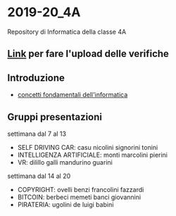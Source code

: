 # 2019-20_4A
Repository di Informatica della classe 4A

## [Link](https://script.google.com/macros/s/AKfycbx3Mn36N3G4CfGV-ju_NDdMtc9tr9-tkwm4Md-Xrei6GoYffiAs/exec) **per fare l'upload delle verifiche**

## Introduzione
- [concetti fondamentali dell'informatica](http://aptiva.v2.cs.unibo.it/wiki/index.php/Concetti_fondamentali_dell%27Informatica)

## Gruppi presentazioni
settimana dal 7 al 13
- SELF DRIVING CAR: casu nicolini signorini tonini
- INTELLIGENZA ARTIFICIALE: monti marcolini pierini
- VR: dilillo galli mandurino guarini

settimana dal 14 al 20
- COPYRIGHT: ovelli benzi francolini fazzardi
- BITCOIN: berbeci memeti banci giovannini
- PIRATERIA: ugolini de luigi babini

